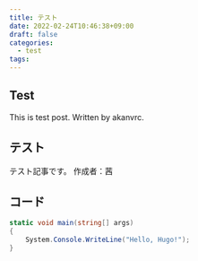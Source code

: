 ```yaml
---
title: テスト
date: 2022-02-24T10:46:38+09:00
draft: false
categories:
  - test
tags:
---
```


## Test

This is test post.
Written by akanvrc.

## テスト

テスト記事です。
作成者：茜

## コード

```csharp
static void main(string[] args)
{
    System.Console.WriteLine("Hello, Hugo!");
}
```
